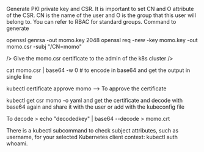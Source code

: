 Generate PKI private key and CSR. It is important to set CN and O attribute of the CSR. CN is the name of the user and O is the group that this user will belong to. You can refer to RBAC for standard groups. Command to generate 

openssl genrsa -out momo.key 2048
openssl req -new -key momo.key -out momo.csr -subj "/CN=momo"

/> Give the momo.csr certificate to the admin of the k8s cluster />

cat momo.csr | base64 -w 0 # to encode in base64 and get the output in single line 

kubectl certificate approve momo --> To approve the certificate 

kubectl get csr momo -o yaml and get the certificate and decode with base64 again and share it with the user or add with the kubeconfig file 

To decode > echo "decodedkey" | base64 --decode > momo.crt

There is a kubectl subcommand to check subject attributes, such as username, for your selected Kubernetes client context: kubectl auth whoami.
